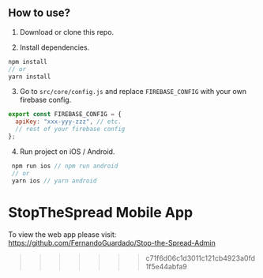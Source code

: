 ## How to use?

1. Download or clone this repo.

2. Install dependencies.

```js
npm install
// or
yarn install
```

3. Go to `src/core/config.js` and replace `FIREBASE_CONFIG` with your own firebase config.

```js
export const FIREBASE_CONFIG = {
  apiKey: "xxx-yyy-zzz", // etc.
  // rest of your firebase config
};
```

4. Run project on iOS / Android.

```js
 npm run ios // npm run android
 // or
 yarn ios // yarn android
```

# StopTheSpread Mobile App

To view the web app please visit: https://github.com/FernandoGuardado/Stop-the-Spread-Admin

> > > > > > > c71f6d06c1d3011c121cb4923a0fd1f5e44abfa9
